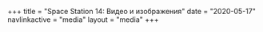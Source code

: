 +++
title = "Space Station 14: Видео и изображения"
date = "2020-05-17"
navlinkactive = "media"
layout = "media"
+++

